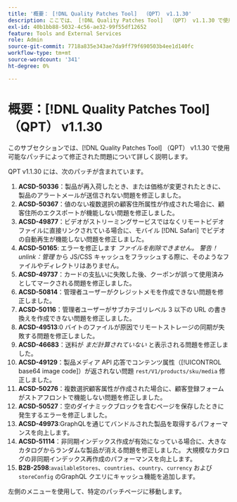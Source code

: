 ```yaml
---
title: '概要： [!DNL Quality Patches Tool]  （QPT） v1.1.30'
description: ここでは、 [!DNL Quality Patches Tool]  （QPT） v1.1.30 で使用可能なパッチによって修正された問題について詳しく説明します。
exl-id: 40b1bb88-5032-4c56-ae32-99f55df12652
feature: Tools and External Services
role: Admin
source-git-commit: 7718a835e343ae7da9ff79f690503b4ee1d140fc
workflow-type: tm+mt
source-wordcount: '341'
ht-degree: 0%

---
```


# 概要：[!DNL Quality Patches Tool] （QPT） v1.1.30

このサブセクションでは、[!DNL Quality Patches Tool] （QPT） v1.1.30 で使用可能なパッチによって修正された問題について詳しく説明します。

QPT v1.1.30 には、次のパッチが含まれています。

1. **ACSD-50336**：製品が再入荷したとき、または価格が変更されたときに、製品のアラートメールが送信されない問題を修正しました。
1. **ACSD-50367**：値のない複数選択の顧客住所属性が作成された場合に、顧客住所のエクスポートが機能しない問題を修正しました。
1. **ACSD-49877**：ビデオがストリーミングサービスではなくリモートビデオファイルに直接リンクされている場合に、モバイル [!DNL Safari] でビデオの自動再生が機能しない問題を修正しました。
1. **ACSD-50165**: エラーを修正します *ファイルを削除できません。 警告！unlink：管理* から JS/CSS キャッシュをフラッシュする際に、そのようなファイルやディレクトリはありません。
1. **ACSD-49737**：カードの支払いに失敗した後、クーポンが誤って使用済みとしてマークされる問題を修正しました。
1. **ACSD-50814**：管理者ユーザーがクレジットメモを作成できない問題を修正しました。
1. **ACSD-50116**：管理者ユーザーがサブカテゴリレベル 3 以下の URL の書き換えを作成できない問題を修正しました。
1. **ACSD-49513**:0 バイトのファイルが原因でリモートストレージの同期が失敗する問題を修正しました。
1. **ACSD-46683**：送料が *まだ計算されていない* と表示される問題を修正しました。
1. **ACSD-49129**：製品メディア API 応答でコンテンツ属性（[!UICONTROL base64 image code]）が返されない問題 `rest/V1/products/sku/media` 修正しました。
1. **ACSD-50276**：複数選択顧客属性が作成された場合に、顧客登録フォームがストアフロントで機能しない問題を修正しました。
1. **ACSD-50527**：空のダイナミックブロックを含むページを保存したときに発生するエラーを修正しました。
1. **ACSD-49973**:GraphQLを通じてバンドルされた製品を取得するパフォーマンスを向上します。
1. **ACSD-51114**：非同期インデックス作成が有効になっている場合に、大きなカタログからランダムな製品が消える問題を修正しました。 大規模なカタログの非同期インデックス再作成のパフォーマンスを向上します。
1. **B2B-2598**:`availableStores`、`countries`、`country`、`currency` および `storeConfig` のGraphQL クエリにキャッシュ機能を追加します。

左側のメニューを使用して、特定のパッチページに移動します。
